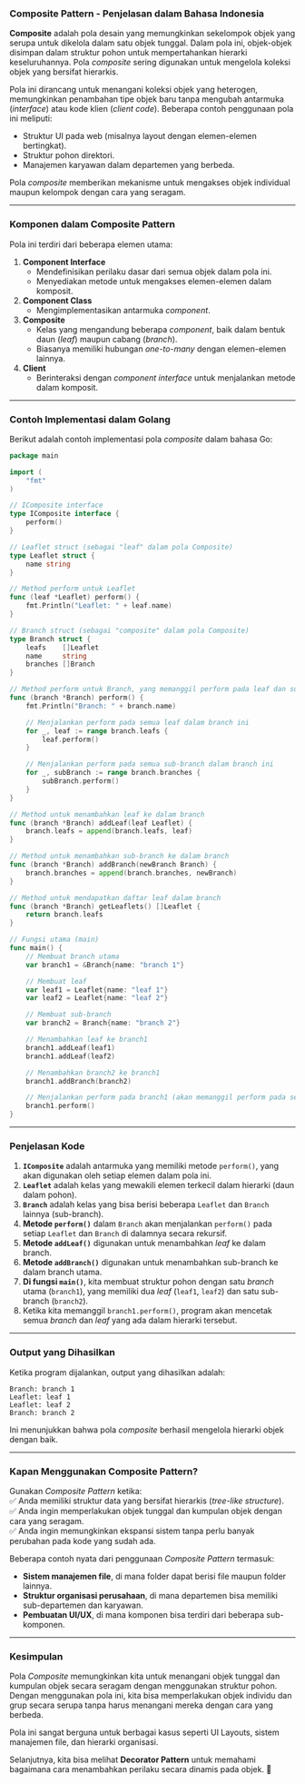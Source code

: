 ### **Composite Pattern - Penjelasan dalam Bahasa Indonesia**  

**Composite** adalah pola desain yang memungkinkan sekelompok objek yang serupa untuk dikelola dalam satu objek tunggal. Dalam pola ini, objek-objek disimpan dalam struktur pohon untuk mempertahankan hierarki keseluruhannya. Pola *composite* sering digunakan untuk mengelola koleksi objek yang bersifat hierarkis.  

Pola ini dirancang untuk menangani koleksi objek yang heterogen, memungkinkan penambahan tipe objek baru tanpa mengubah antarmuka (*interface*) atau kode klien (*client code*). Beberapa contoh penggunaan pola ini meliputi:  
- Struktur UI pada web (misalnya layout dengan elemen-elemen bertingkat).  
- Struktur pohon direktori.  
- Manajemen karyawan dalam departemen yang berbeda.  

Pola *composite* memberikan mekanisme untuk mengakses objek individual maupun kelompok dengan cara yang seragam.  

---

### **Komponen dalam Composite Pattern**  
Pola ini terdiri dari beberapa elemen utama:  
1. **Component Interface**  
   - Mendefinisikan perilaku dasar dari semua objek dalam pola ini.  
   - Menyediakan metode untuk mengakses elemen-elemen dalam komposit.  
2. **Component Class**  
   - Mengimplementasikan antarmuka *component*.  
3. **Composite**  
   - Kelas yang mengandung beberapa *component*, baik dalam bentuk daun (*leaf*) maupun cabang (*branch*).  
   - Biasanya memiliki hubungan *one-to-many* dengan elemen-elemen lainnya.  
4. **Client**  
   - Berinteraksi dengan *component interface* untuk menjalankan metode dalam komposit.  

---

### **Contoh Implementasi dalam Golang**  
Berikut adalah contoh implementasi pola *composite* dalam bahasa Go:

```go
package main

import (
	"fmt"
)

// IComposite interface
type IComposite interface {
	perform()
}

// Leaflet struct (sebagai "leaf" dalam pola Composite)
type Leaflet struct {
	name string
}

// Method perform untuk Leaflet
func (leaf *Leaflet) perform() {
	fmt.Println("Leaflet: " + leaf.name)
}

// Branch struct (sebagai "composite" dalam pola Composite)
type Branch struct {
	leafs    []Leaflet
	name     string
	branches []Branch
}

// Method perform untuk Branch, yang memanggil perform pada leaf dan sub-branch
func (branch *Branch) perform() {
	fmt.Println("Branch: " + branch.name)

	// Menjalankan perform pada semua leaf dalam branch ini
	for _, leaf := range branch.leafs {
		leaf.perform()
	}

	// Menjalankan perform pada semua sub-branch dalam branch ini
	for _, subBranch := range branch.branches {
		subBranch.perform()
	}
}

// Method untuk menambahkan leaf ke dalam branch
func (branch *Branch) addLeaf(leaf Leaflet) {
	branch.leafs = append(branch.leafs, leaf)
}

// Method untuk menambahkan sub-branch ke dalam branch
func (branch *Branch) addBranch(newBranch Branch) {
	branch.branches = append(branch.branches, newBranch)
}

// Method untuk mendapatkan daftar leaf dalam branch
func (branch *Branch) getLeaflets() []Leaflet {
	return branch.leafs
}

// Fungsi utama (main)
func main() {
	// Membuat branch utama
	var branch1 = &Branch{name: "branch 1"}

	// Membuat leaf
	var leaf1 = Leaflet{name: "leaf 1"}
	var leaf2 = Leaflet{name: "leaf 2"}

	// Membuat sub-branch
	var branch2 = Branch{name: "branch 2"}

	// Menambahkan leaf ke branch1
	branch1.addLeaf(leaf1)
	branch1.addLeaf(leaf2)

	// Menambahkan branch2 ke branch1
	branch1.addBranch(branch2)

	// Menjalankan perform pada branch1 (akan memanggil perform pada semua komponennya)
	branch1.perform()
}
```

---

### **Penjelasan Kode**  
1. **`IComposite`** adalah antarmuka yang memiliki metode `perform()`, yang akan digunakan oleh setiap elemen dalam pola ini.  
2. **`Leaflet`** adalah kelas yang mewakili elemen terkecil dalam hierarki (daun dalam pohon).  
3. **`Branch`** adalah kelas yang bisa berisi beberapa `Leaflet` dan `Branch` lainnya (sub-branch).  
4. **Metode `perform()`** dalam `Branch` akan menjalankan `perform()` pada setiap `Leaflet` dan `Branch` di dalamnya secara rekursif.  
5. **Metode `addLeaf()`** digunakan untuk menambahkan *leaf* ke dalam branch.  
6. **Metode `addBranch()`** digunakan untuk menambahkan sub-branch ke dalam branch utama.  
7. **Di fungsi `main()`**, kita membuat struktur pohon dengan satu *branch* utama (`branch1`), yang memiliki dua *leaf* (`leaf1`, `leaf2`) dan satu sub-branch (`branch2`).  
8. Ketika kita memanggil `branch1.perform()`, program akan mencetak semua *branch* dan *leaf* yang ada dalam hierarki tersebut.  

---

### **Output yang Dihasilkan**  
Ketika program dijalankan, output yang dihasilkan adalah:

```
Branch: branch 1
Leaflet: leaf 1
Leaflet: leaf 2
Branch: branch 2
```

Ini menunjukkan bahwa pola *composite* berhasil mengelola hierarki objek dengan baik.

---

### **Kapan Menggunakan Composite Pattern?**  
Gunakan *Composite Pattern* ketika:  
✅ Anda memiliki struktur data yang bersifat hierarkis (*tree-like structure*).  
✅ Anda ingin memperlakukan objek tunggal dan kumpulan objek dengan cara yang seragam.  
✅ Anda ingin memungkinkan ekspansi sistem tanpa perlu banyak perubahan pada kode yang sudah ada.  

Beberapa contoh nyata dari penggunaan *Composite Pattern* termasuk:  
- **Sistem manajemen file**, di mana folder dapat berisi file maupun folder lainnya.  
- **Struktur organisasi perusahaan**, di mana departemen bisa memiliki sub-departemen dan karyawan.  
- **Pembuatan UI/UX**, di mana komponen bisa terdiri dari beberapa sub-komponen.  

---

### **Kesimpulan**  
Pola *Composite* memungkinkan kita untuk menangani objek tunggal dan kumpulan objek secara seragam dengan menggunakan struktur pohon. Dengan menggunakan pola ini, kita bisa memperlakukan objek individu dan grup secara serupa tanpa harus menangani mereka dengan cara yang berbeda.  

Pola ini sangat berguna untuk berbagai kasus seperti UI Layouts, sistem manajemen file, dan hierarki organisasi.  

Selanjutnya, kita bisa melihat **Decorator Pattern** untuk memahami bagaimana cara menambahkan perilaku secara dinamis pada objek. 🚀
